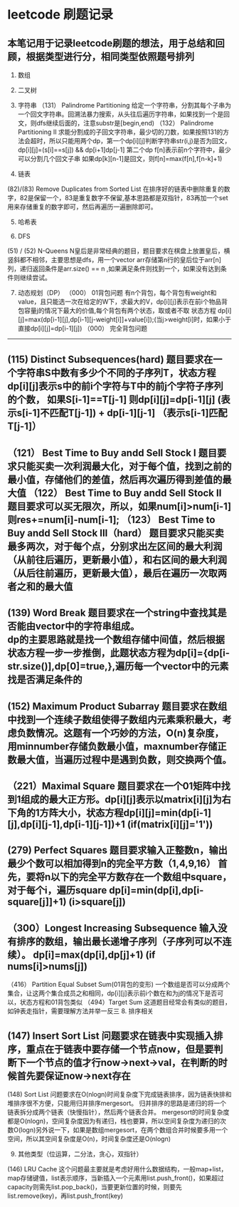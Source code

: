 <!--
 * @Description: leetcode刷题记录
 * @Author: haha_giraffe
 * @Date: 2019-08-14 10:12:35
 -->
# leetcode 刷题记录
  本笔记用于记录leetcode刷题的想法，用于总结和回顾，根据类型进行分，相同类型依照题号排列
---
1. 数组

 
2. 二叉树

3. 字符串
（131） Palindrome Partitioning
    给定一个字符串，分割其每个子串为一个回文字符串。回溯法暴力搜索，从头往后遍历字符串，如果找到一个是回文，则dfs继续后面的，注意substr是[begin,end)
（132） Palindrome Partitioning II
    求能分割成的子回文字符串，最少切的刀数，如果按照131的方法会超时，所以只能用两个dp，第一个dp[i][j]判断字符串str(i,j)是否为回文，dp[i][j]=(s[i]==s[j]) && dp[i+1]dp[j-1]
    第二个dp f[n]表示前n个字符中，最少可以分割几个回文子串 如果dp[k][n-1]是回文，则f[n]=max(f[n],f[n-k]+1)
4. 链表

(82)/(83) Remove Duplicates from Sorted List
  在排序好的链表中删除重复的数字，82是保留一个，83是重复数字不保留,基本思路都是双指针，83再加一个set用来存储重复的数字即可，然后再遍历一遍删除即可。

5. 哈希表

6. DFS

(51) / (52) N-Queens
    N皇后是非常经典的题目，题目要求在棋盘上放置皇后，横竖斜都不相邻，主要思想是dfs，用一个vector arr存储第n行的皇后位于arr[n]列，递归返回条件是arr.size() == n ,如果满足条件则找到一个，如果没有达到条件则继续尝试。

7. 动态规划（DP）
（000） 01背包问题
    有n个背包，每个背包有weight和value，且只能选一次在给定的W下，求最大的V，dp[i][j]表示在前i个物品背包容量j的情况下最大的价值,每个背包有两个状态，取或者不取
    状态方程 dp[i][j]=max(dp[i-1][j],dp[i-1][j-weight[i]]+value[i]);(当j>weight[i]时，如果小于直接dp[i][j]=dp[i-1][j])
（000） 完全背包问题

---
(115) Distinct Subsequences(hard)
    题目要求在一个字符串S中数有多少个不同的子序列T，状态方程dp[i][j]表示s中的前i个字符与T中的前j个字符子序列的个数，
    如果S[i-1]==T[j-1] 则dp[i][j]=dp[i-1][j] (表示s[i-1]不匹配T[j-1]) + dp[i-1][j-1] （表示s[i-1]匹配T[j-1]）
---
（121） Best Time to Buy andd Sell Stock I
    题目要求只能买卖一次利润最大化，对于每个值，找到之前的最小值，存储他们的差值，然后再次遍历得到差值的最大值
（122） Best Time to Buy andd Sell Stock II
    题目要求可以买无限次，所以，如果num[i]>num[i-1]则res+=num[i]-num[i-1];
（123） Best Time to Buy andd Sell Stock III（hard）
    题目要求只能买卖最多两次，对于每个点，分别求出左区间的最大利润（从前往后遍历，更新最小值），和右区间的最大利润（从后往前遍历，更新最大值），最后在遍历一次取两者之和的最大值
---
(139) Word Break
    题目要求在一个string中查找其是否能由vector中的字符串组成。<br/>
dp的主要思路就是找一个数组存储中间值，然后根据状态方程一步一步推倒，此题状态方程为dp[i]={dp[i-str.size()],dp[0]=true,},遍历每一个vector中的元素找是否满足条件的
---
(152) Maximum Product Subarray
    题目要求在数组中找到一个连续子数组使得子数组内元素乘积最大，考虑负数情况。这题有一个巧妙的方法，O(n)复杂度，用minnumber存储负数最小值，maxnumber存储正数最大值，当遍历过程中是遇到负数，则交换两个值。
---
（221）Maximal Square
    题目要求在一个01矩阵中找到1组成的最大正方形。dp[i][j]表示以matrix[i][j]为右下角的1方阵大小，状态方程dp[i][j]=min(dp[i-1][j],dp[i][j-1],dp[i-1][j-1])+1 (if(matrix[i][j]='1'))
---
(279) Perfect Squares
    题目要求输入正整数n，输出最少个数可以相加得到n的完全平方数（1,4,9,16）
    首先，要将n以下的完全平方数存在一个数组中square，对于每个i，遍历square
    dp[i]=min(dp[i],dp[i-square[j]]+1) (i>square[j])
---
（300）Longest Increasing Subsequence
    输入没有排序的数组，输出最长递增子序列（子序列可以不连续）。
    dp[i]=max(dp[i],dp[j]+1) (if nums[i]>nums[j])
---
（416） Partition Equal Subset Sum(01背包的变形)
    一个数组是否可以分成两个集合，让这两个集合成员之和相同，dp[i][j]表示前i个数在和为j的情况下是否可以，状态方程和01背包类似
（494）Target Sum
    这道题目经常会有类似的题目，如钟表走指针，需要理解方法并举一反三
8. 排序相关

(147) Insert Sort List
    问题要求在链表中实现插入排序，重点在于链表中要存储一个节点now，但是要判断下一个节点的值才行now->next->val，在判断的时候首先要保证now->next存在
---
(148) Sort List
    问题要求在O(nlogn)时间复杂度下完成链表排序，因为链表快排和堆排序很不方便，只能用归并排序mergesort。
归并排序的思路是递归的将一个链表拆分成两个链表（快慢指针），然后两个链表合并。
    mergesort的时间复杂度都是O(nlogn)，空间复杂度因为有递归，栈也要算，所以空间复杂度为递归的次数O(logn)另外说一下，如果是数组mergesort，在两个数组合并时候要多用一个空间，所以其空间复杂度是O(n)，时间复杂度还是O(nlogn)

9. 其他类型（位运算，二分法，贪心，双指针）

(146) LRU Cache
  这个问题最主要就是考虑好用什么数据结构，一般map+list，map存储键值，list表示顺序，当新插入一个元素用list.push_front()，如果超过capacity则需先list.pop_back()，当要更新位置的时候，则要先list.remove(key)，再list.push_front(key)



